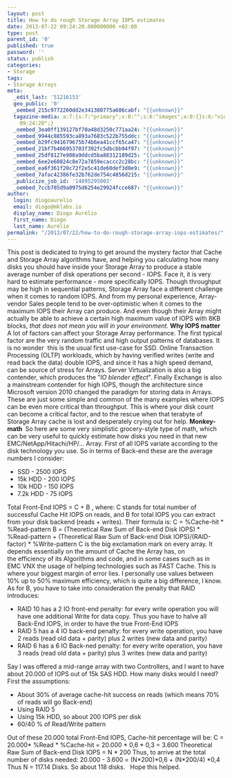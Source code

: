 ```yaml
---
layout: post
title: How to do rough Storage Array IOPS estimates
date: 2013-07-22 09:24:20.000000000 +02:00
type: post
parent_id: '0'
published: true
password: ''
status: publish
categories:
- Storage
tags:
- Storage Arrays
meta:
  _edit_last: '51216153'
  geo_public: '0'
  _oembed_215c9772260dd2e341380775a686cabf: "{{unknown}}"
  tagazine-media: a:7:{s:7:"primary";s:0:"";s:6:"images";a:0:{}s:6:"videos";a:0:{}s:11:"image_count";i:0;s:6:"author";s:8:"51216153";s:7:"blog_id";s:8:"53483832";s:9:"mod_stamp";s:19:"2013-07-22
    09:24:20";}
  _oembed_3ea0ff139127bf70a48d3250c771aa24: "{{unknown}}"
  _oembed_9944c885593ca893a7683c522b755ddc: "{{unknown}}"
  _oembed_b29fc941679675b74b6ea41ccf65ca47: "{{unknown}}"
  _oembed_21bf7b466953703f392fc5dbcbb94f97: "{{unknown}}"
  _oembed_25df8127e908a9ddcd5ba88312189d25: "{{unknown}}"
  _oembed_6ee2e60824c8e72a7859ecaccc2c28bc: "{{unknown}}"
  _oembed_ea6f361f20c72f2e5c41de60def3d0e9: "{{unknown}}"
  _oembed_7afac42386fe32b762de754c4856d215: "{{unknown}}"
  _publicize_job_id: '14895295003'
  _oembed_7ccb785d9a0975d6254e29924fcce687: "{{unknown}}"
author:
  login: diogoaurelio
  email: diogo@mklabs.io
  display_name: Diogo Aurélio
  first_name: Diogo
  last_name: Aurélio
permalink: "/2013/07/22/how-to-do-rough-storage-array-iops-estimates/"
---
```

This post is dedicated to trying to get around the mystery factor that Cache and Storage Array algorithms have, and helping you calculating how many disks you should have inside your Storage Array to produce a stable average number of disk operations per second - IOPS.
Face it, it is very hard to estimate performance - more specifically IOPS. Though throughput may be high in sequential patterns, Storage Array face a different challenge when it comes to random IOPS. And from my personal experience, Array-vendor Sales people tend to be over-optimistic when it comes to the maximum IOPS their Array can produce. And even though their Array might actually be able to achieve a certain high maximum value of IOPS with 8KB blocks, <em>that does not mean you will in your environment</em>.
<strong>Why IOPS matter</strong>
A lot of factors can affect your Storage Array performance. The first typical factor are the very random traffic and high output patterns of databases. It is no wonder  this is the usual first use-case for SSD. Online Transaction Processing (OLTP) workloads, which by having verified writes (write and read back the data) double IOPS, and since it has a high speed demand, can be source of stress for Arrays.
Server Virtualization is also a big contender, which produces the "<em>IO blender effect</em>". Finally Exchange is also a mainstream contender for high IOPS, though the architecture since Microsoft version 2010 changed the paradigm for storing data in Arrays.
These are just some simple and common of the many examples where IOPS can be even more critical than throughput. This is where your disk count can become a critical factor, and to the rescue when that terabyte of Storage Array cache is lost and desperately crying out for help.
<strong>Monkey-math </strong>
So here are some very simplistic grocery-style type of math, which can be very useful to quickly estimate how disks you need in that new EMC/NetApp/Hitachi/HP/... Array.
First of all IOPS variate according to the disk technology you use. So in terms of Back-end these are the average numbers I consider:
<ul>
<li>SSD - 2500 IOPS</li>
<li>15k HDD - 200 IOPS</li>
<li>10k HDD - 150 IOPS</li>
<li>7.2k HDD - 75 IOPS</li>
</ul>
Total Front-End IOPS = C + B , where:
C stands for total number of successful Cache Hit IOPS on reads, and B for total IOPS you can extract from your disk backend (reads + writes). Their formula is:
C = %Cache-hit * %Read-pattern
B = (Theoretical Raw Sum of Back-end Disk IOPS) * %Read-pattern + (Theoretical Raw Sum of Back-end Disk IOPS)/(RAID-factor) * %Write-pattern
C is the big exclamation mark on every array. It depends essentially on the amount of Cache the Array has, on the efficiency of its Algorithms and code, and in some cases such as in EMC VNX the usage of helping technologies such as FAST Cache. This is where your biggest margin of error lies. I personally use values between 10% up to 50% maximum efficiency, which is quite a big difference, I know.
As for B, you have to take into consideration the penalty that RAID introduces:
<ul>
<li>RAID 10 has a 2 IO front-end penalty: for every write operation you will have one additional Write for data copy. Thus you have to halve all Back-End IOPS, in order to have the true Front-End IOPS</li>
<li>RAID 5 has a 4 IO back-end penalty: for every write operation, you have 2 reads (read old data + parity) plus 2 writes (new data and parity)</li>
<li>RAID 6 has a 6 IO Back-ned penalty: for every write operation, you have 3 reads (read old data + parity) plus 3 writes (new data and parity)</li>
</ul>
Say I was offered a mid-range array with two Controllers, and I want to have about 20.000 of IOPS out of 15k SAS HDD. How many disks would I need?
First the assumptions:
<ul>
<li>About 30% of average cache-hit success on reads (which means 70% of reads will go Back-end)</li>
<li>Using RAID 5</li>
<li>Using 15k HDD, so about 200 IOPS per disk</li>
<li>60/40 % of Read/Write pattern</li>
</ul>
Out of these 20.000 total Front-End IOPS, Cache-hit percentage will be:
C = 20.000* %Read * %Cache-hit = 20.000 * 0,6 * 0,3 = 3.600
Theoretical Raw Sum of Back-end Disk IOPS = N * 200
Thus, to arrive at the total number of disks needed:
20.000 - 3.600 = (N*200)*0,6 + (N*200/4) *0,4
Thus N = 117.14 Disks.
So about 118 disks.
&nbsp;
Hope this helped.
